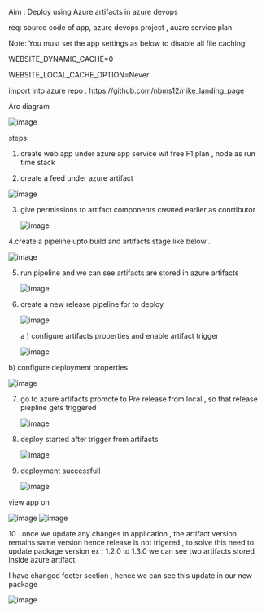 Aim : Deploy using Azure artifacts in azure devops 

req: source code of app, azure devops project , auzre service plan 

Note: You must set the app settings as below to disable all file caching:

WEBSITE_DYNAMIC_CACHE=0

WEBSITE_LOCAL_CACHE_OPTION=Never

import into azure repo : https://github.com/nbms12/nike_landing_page

Arc diagram

![image](https://github.com/user-attachments/assets/3dad9725-90aa-4c7b-92f4-364a95316fdd)


steps: 
1. create web app under azure app service wit free F1 plan , node as run time stack

2. create a feed under azure artifact

![image](https://github.com/user-attachments/assets/bc897f68-6a30-48b7-87ca-2e49112d8736)


3. give permissions to artifact components created earlier as conrtibutor 

   ![image](https://github.com/user-attachments/assets/fe568c1c-4b40-4f30-ad16-7c223145f481)


4.create a pipeline upto build and artifacts stage like below . 

![image](https://github.com/user-attachments/assets/6bcb103c-0dd5-4136-90d1-01fe31a01c60)

5. run pipeline and we can see artifacts are stored in azure artifacts

   ![image](https://github.com/user-attachments/assets/8dad0eb2-6697-490e-a606-193597bb956c)


6. create a new release pipeline for to deploy

   ![image](https://github.com/user-attachments/assets/7b686a1f-1a9b-4ed9-911a-ad848928092b)

   a ) configure  artifacts properties and enable artifact trigger

    ![image](https://github.com/user-attachments/assets/dadcfaee-e054-4b1f-a8b3-080ce7cfb32c)

  b) configure deployment properties 

  ![image](https://github.com/user-attachments/assets/9edeb0b0-2b28-44aa-8304-07e62588e4bb)


7. go to azure artifacts promote to Pre release from local , so that release piepline gets triggered

   ![image](https://github.com/user-attachments/assets/573895c4-2e0b-4e99-aa5c-36dd6d34d0b4)


8. deploy started after trigger from artifacts

   ![image](https://github.com/user-attachments/assets/d4b4129c-b03f-4012-a192-439cd226f320)


9. deployment successfull

    ![image](https://github.com/user-attachments/assets/4fb428f7-baeb-4bb0-9f92-16a74fc13ea8)


 view app on 

 ![image](https://github.com/user-attachments/assets/75f8c2d4-94e7-4fae-b921-efd3cc55dd39)
 ![image](https://github.com/user-attachments/assets/60890794-e635-4a78-97e7-a49c263a195c)


10 . once we update any changes in application , the artifact version remains same version hence release is not trigered , to solve this 
     need to update package version ex : 1.2.0 to 1.3.0 we can see two artifacts stored inside azure artifact.


   I have changed footer section , hence we can see this update in our new package 


   ![image](https://github.com/user-attachments/assets/664ecc87-a52e-4d6d-8c7f-bfd6decf8af8)
